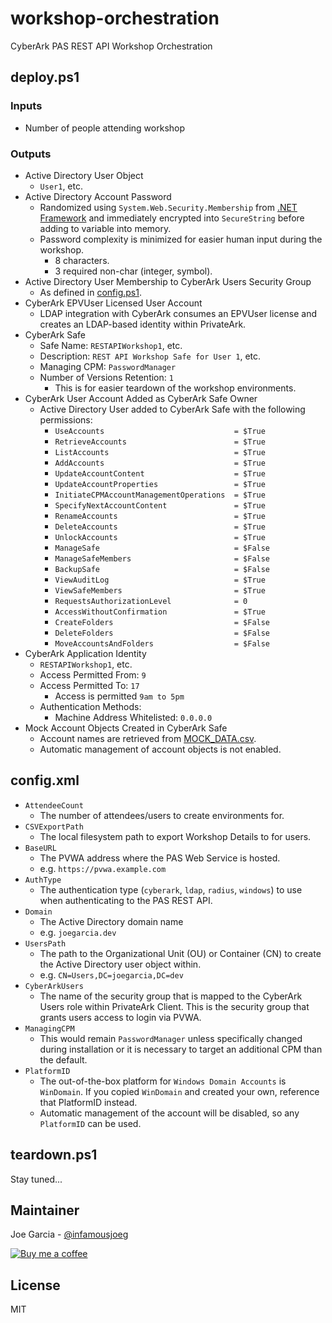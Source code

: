 # workshop-orchestration

CyberArk PAS REST API Workshop Orchestration

## deploy.ps1

### Inputs

* Number of people attending workshop

### Outputs

* Active Directory User Object
  * `User1`, etc.
* Active Directory Account Password
  * Randomized using `System.Web.Security.Membership` from [.NET Framework](https://docs.microsoft.com/en-us/dotnet/api/system.web.security.membership?view=netframework-4.8) and immediately encrypted into `SecureString` before adding to variable into memory.
  * Password complexity is minimized for easier human input during the workshop.
    * 8 characters.
    * 3 required non-char (integer, symbol).
* Active Directory User Membership to CyberArk Users Security Group
  * As defined in [config.ps1](config.ps1).
* CyberArk EPVUser Licensed User Account
  * LDAP integration with CyberArk consumes an EPVUser license and creates an LDAP-based identity within PrivateArk.
* CyberArk Safe
  * Safe Name: `RESTAPIWorkshop1`, etc.
  * Description: `REST API Workshop Safe for User 1`, etc.
  * Managing CPM: `PasswordManager`
  * Number of Versions Retention: `1`
    * This is for easier teardown of the workshop environments.
* CyberArk User Account Added as CyberArk Safe Owner
  * Active Directory User added to CyberArk Safe with the following permissions:
    * `UseAccounts                             = $True`
    * `RetrieveAccounts                        = $True`
    * `ListAccounts                            = $True`
    * `AddAccounts                             = $True`
    * `UpdateAccountContent                    = $True`
    * `UpdateAccountProperties                 = $True`
    * `InitiateCPMAccountManagementOperations  = $True`
    * `SpecifyNextAccountContent               = $True`
    * `RenameAccounts                          = $True`
    * `DeleteAccounts                          = $True`
    * `UnlockAccounts                          = $True`
    * `ManageSafe                              = $False`
    * `ManageSafeMembers                       = $False`
    * `BackupSafe                              = $False`
    * `ViewAuditLog                            = $True`
    * `ViewSafeMembers                         = $True`
    * `RequestsAuthorizationLevel              = 0`
    * `AccessWithoutConfirmation               = $True`
    * `CreateFolders                           = $False`
    * `DeleteFolders                           = $False`
    * `MoveAccountsAndFolders                  = $False`
* CyberArk Application Identity
  * `RESTAPIWorkshop1`, etc.
  * Access Permitted From: `9`
  * Access Permitted To: `17`
    * Access is permitted `9am to 5pm`
  * Authentication Methods:
    * Machine Address Whitelisted: `0.0.0.0`
* Mock Account Objects Created in CyberArk Safe
  * Account names are retrieved from [MOCK_DATA.csv](MOCK_DATA.csv).
  * Automatic management of account objects is not enabled.

## config.xml

* `AttendeeCount`
  * The number of attendees/users to create environments for.
* `CSVExportPath`
  * The local filesystem path to export Workshop Details to for users.
* `BaseURL`
  * The PVWA address where the PAS Web Service is hosted.
  * e.g. `https://pvwa.example.com`
* `AuthType`
  * The authentication type (`cyberark`, `ldap`, `radius`, `windows`) to use when authenticating to the PAS REST API.
* `Domain`
  * The Active Directory domain name 
  * e.g. `joegarcia.dev`
* `UsersPath`
  * The path to the Organizational Unit (OU) or Container (CN) to create the Active Directory user object within.
  * e.g. `CN=Users,DC=joegarcia,DC=dev`
* `CyberArkUsers`
  * The name of the security group that is mapped to the CyberArk Users role within PrivateArk Client.  This is the security group that grants users access to login via PVWA.
* `ManagingCPM`
  * This would remain `PasswordManager` unless specifically changed during installation or it is necessary to target an additional CPM than the default.
* `PlatformID`
  * The out-of-the-box platform for `Windows Domain Accounts` is `WinDomain`.  If you copied `WinDomain` and created your own, reference that PlatformID instead.
  * Automatic management of the account will be disabled, so any `PlatformID` can be used.

## teardown.ps1

Stay tuned...


## Maintainer

Joe Garcia - [@infamousjoeg](https://github.com/infamousjoeg)

[![Buy me a coffee][buymeacoffee-shield]][buymeacoffee]

[buymeacoffee]: https://www.buymeacoffee.com/infamousjoeg
[buymeacoffee-shield]: https://www.buymeacoffee.com/assets/img/custom_images/orange_img.png

## License

MIT
